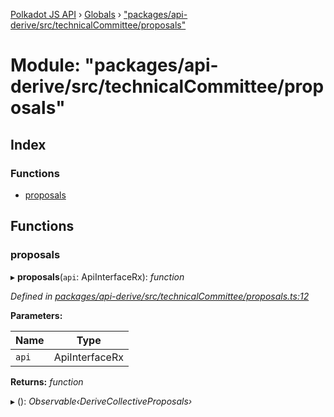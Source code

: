 [Polkadot JS API](../README.md) › [Globals](../globals.md) › ["packages/api-derive/src/technicalCommittee/proposals"](_packages_api_derive_src_technicalcommittee_proposals_.md)

# Module: "packages/api-derive/src/technicalCommittee/proposals"

## Index

### Functions

* [proposals](_packages_api_derive_src_technicalcommittee_proposals_.md#proposals)

## Functions

###  proposals

▸ **proposals**(`api`: ApiInterfaceRx): *function*

*Defined in [packages/api-derive/src/technicalCommittee/proposals.ts:12](https://github.com/polkadot-js/api/blob/63096cc238/packages/api-derive/src/technicalCommittee/proposals.ts#L12)*

**Parameters:**

Name | Type |
------ | ------ |
`api` | ApiInterfaceRx |

**Returns:** *function*

▸ (): *Observable‹DeriveCollectiveProposals›*
